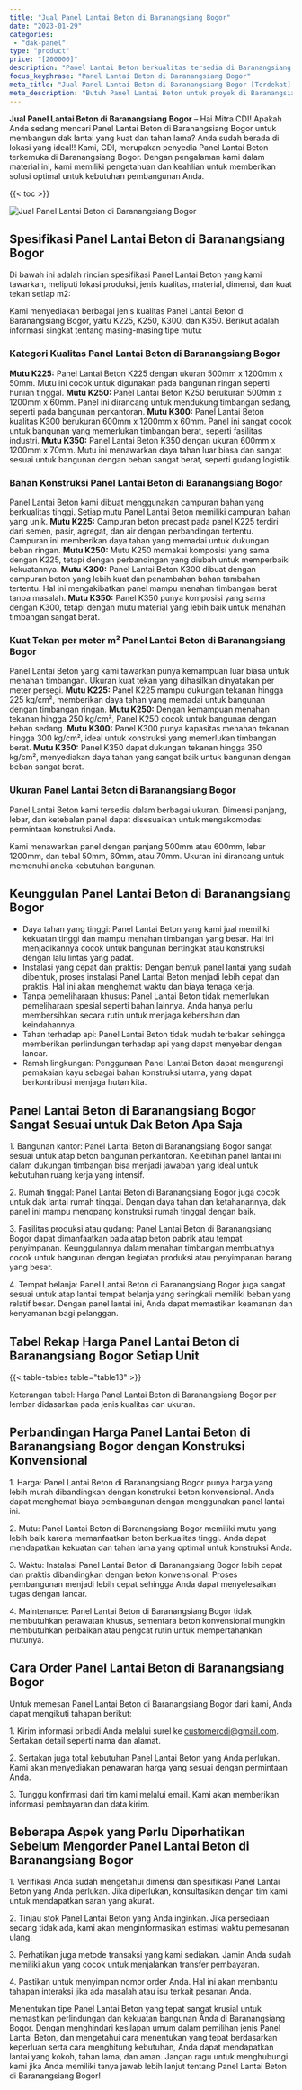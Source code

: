 ```yaml
---
title: "Jual Panel Lantai Beton di Baranangsiang Bogor"
date: "2023-01-29"
categories:
 - "dak-panel"
type: "product"
price: "[200000]"
description: "Panel Lantai Beton berkualitas tersedia di Baranangsiang Bogor. Solusi ideal untuk proyek konstruksi dengan kualitas unggul, Panel Lantai Beton memberikan kekuatan maksimal untuk proyek pembangunan. Konsultasi gratis."
focus_keyphrase: "Panel Lantai Beton di Baranangsiang Bogor"
meta_title: "Jual Panel Lantai Beton di Baranangsiang Bogor [Terdekat] - CDI"
meta_description: "Butuh Panel Lantai Beton untuk proyek di Baranangsiang Bogor?. Kami menyediakan Panel Lantai Beton premium untuk proyek konstruksi. Promo menarik hanya di sini."
---
```


**Jual Panel Lantai Beton di Baranangsiang Bogor** – Hai Mitra CDI! Apakah Anda sedang mencari Panel Lantai Beton di Baranangsiang Bogor untuk membangun dak lantai yang kuat dan tahan lama? Anda sudah berada di lokasi yang ideal!! Kami, CDI, merupakan penyedia Panel Lantai Beton terkemuka di Baranangsiang Bogor. Dengan pengalaman kami dalam material ini, kami memiliki pengetahuan dan keahlian untuk memberikan solusi optimal untuk kebutuhan pembangunan Anda.

{{< toc >}}

![Jual Panel Lantai Beton di Baranangsiang Bogor](/images/dak-panel/dak-panel-01.jpg)

## Spesifikasi Panel Lantai Beton di Baranangsiang Bogor

Di bawah ini adalah rincian spesifikasi Panel Lantai Beton yang kami tawarkan, meliputi lokasi produksi, jenis kualitas, material, dimensi, dan kuat tekan setiap m2:

Kami menyediakan berbagai jenis kualitas Panel Lantai Beton di Baranangsiang Bogor, yaitu K225, K250, K300, dan K350. Berikut adalah informasi singkat tentang masing-masing tipe mutu:

### Kategori Kualitas Panel Lantai Beton di Baranangsiang Bogor

**Mutu K225:** Panel Lantai Beton K225 dengan ukuran 500mm x 1200mm x 50mm. Mutu ini cocok untuk digunakan pada bangunan ringan seperti hunian tinggal.
**Mutu K250:** Panel Lantai Beton K250 berukuran 500mm x 1200mm x 60mm. Panel ini dirancang untuk mendukung timbangan sedang, seperti pada bangunan perkantoran.
**Mutu K300:** Panel Lantai Beton kualitas K300 berukuran 600mm x 1200mm x 60mm. Panel ini sangat cocok untuk bangunan yang memerlukan timbangan berat, seperti fasilitas industri.
**Mutu K350:** Panel Lantai Beton K350 dengan ukuran 600mm x 1200mm x 70mm. Mutu ini menawarkan daya tahan luar biasa dan sangat sesuai untuk bangunan dengan beban sangat berat, seperti gudang logistik.

### Bahan Konstruksi Panel Lantai Beton di Baranangsiang Bogor

Panel Lantai Beton kami dibuat menggunakan campuran bahan yang berkualitas tinggi. Setiap mutu Panel Lantai Beton memiliki campuran bahan yang unik.
**Mutu K225:** Campuran beton precast pada panel K225 terdiri dari semen, pasir, agregat, dan air dengan perbandingan tertentu. Campuran ini memberikan daya tahan yang memadai untuk dukungan beban ringan.
**Mutu K250:** Mutu K250 memakai komposisi yang sama dengan K225, tetapi dengan perbandingan yang diubah untuk memperbaiki kekuatannya.
**Mutu K300:** Panel Lantai Beton K300 dibuat dengan campuran beton yang lebih kuat dan penambahan bahan tambahan tertentu. Hal ini mengakibatkan panel mampu menahan timbangan berat tanpa masalah.
**Mutu K350:** Panel K350 punya komposisi yang sama dengan K300, tetapi dengan mutu material yang lebih baik untuk menahan timbangan sangat berat.

### Kuat Tekan per meter m² Panel Lantai Beton di Baranangsiang Bogor

Panel Lantai Beton yang kami tawarkan punya kemampuan luar biasa untuk menahan timbangan. Ukuran kuat tekan yang dihasilkan dinyatakan per meter persegi.
**Mutu K225:** Panel K225 mampu dukungan tekanan hingga 225 kg/cm², memberikan daya tahan yang memadai untuk bangunan dengan timbangan ringan.
**Mutu K250:** Dengan kemampuan menahan tekanan hingga 250 kg/cm², Panel K250 cocok untuk bangunan dengan beban sedang.
**Mutu K300:** Panel K300 punya kapasitas menahan tekanan hingga 300 kg/cm², ideal untuk konstruksi yang memerlukan timbangan berat.
**Mutu K350:** Panel K350 dapat dukungan tekanan hingga 350 kg/cm², menyediakan daya tahan yang sangat baik untuk bangunan dengan beban sangat berat.

### Ukuran Panel Lantai Beton di Baranangsiang Bogor

Panel Lantai Beton kami tersedia dalam berbagai ukuran. Dimensi panjang, lebar, dan ketebalan panel dapat disesuaikan untuk mengakomodasi permintaan konstruksi Anda.

Kami menawarkan panel dengan panjang 500mm atau 600mm, lebar 1200mm, dan tebal 50mm, 60mm, atau 70mm. Ukuran ini dirancang untuk memenuhi aneka kebutuhan bangunan.

## Keunggulan Panel Lantai Beton di Baranangsiang Bogor

*   Daya tahan yang tinggi: Panel Lantai Beton yang kami jual memiliki kekuatan tinggi dan mampu menahan timbangan yang besar. Hal ini menjadikannya cocok untuk bangunan bertingkat atau konstruksi dengan lalu lintas yang padat.
*   Instalasi yang cepat dan praktis: Dengan bentuk panel lantai yang sudah dibentuk, proses instalasi Panel Lantai Beton menjadi lebih cepat dan praktis. Hal ini akan menghemat waktu dan biaya tenaga kerja.
*   Tanpa pemeliharaan khusus: Panel Lantai Beton tidak memerlukan pemeliharaan spesial seperti bahan lainnya. Anda hanya perlu membersihkan secara rutin untuk menjaga kebersihan dan keindahannya.
*   Tahan terhadap api: Panel Lantai Beton tidak mudah terbakar sehingga memberikan perlindungan terhadap api yang dapat menyebar dengan lancar.
*   Ramah lingkungan: Penggunaan Panel Lantai Beton dapat mengurangi pemakaian kayu sebagai bahan konstruksi utama, yang dapat berkontribusi menjaga hutan kita.

## Panel Lantai Beton di Baranangsiang Bogor Sangat Sesuai untuk Dak Beton Apa Saja

1\.  Bangunan kantor: Panel Lantai Beton di Baranangsiang Bogor sangat sesuai untuk atap beton bangunan perkantoran. Kelebihan panel lantai ini dalam dukungan timbangan bisa menjadi jawaban yang ideal untuk kebutuhan ruang kerja yang intensif.

2\.  Rumah tinggal: Panel Lantai Beton di Baranangsiang Bogor juga cocok untuk dak lantai rumah tinggal. Dengan daya tahan dan ketahanannya, dak panel ini mampu menopang konstruksi rumah tinggal dengan baik.

3\.  Fasilitas produksi atau gudang: Panel Lantai Beton di Baranangsiang Bogor dapat dimanfaatkan pada atap beton pabrik atau tempat penyimpanan. Keunggulannya dalam menahan timbangan membuatnya cocok untuk bangunan dengan kegiatan produksi atau penyimpanan barang yang besar.

4\.  Tempat belanja: Panel Lantai Beton di Baranangsiang Bogor juga sangat sesuai untuk atap lantai tempat belanja yang seringkali memiliki beban yang relatif besar. Dengan panel lantai ini, Anda dapat memastikan keamanan dan kenyamanan bagi pelanggan.

## Tabel Rekap Harga Panel Lantai Beton di Baranangsiang Bogor Setiap Unit

{{< table-tables table="table13" >}}

Keterangan tabel: Harga Panel Lantai Beton di Baranangsiang Bogor per lembar didasarkan pada jenis kualitas dan ukuran.

## Perbandingan Harga Panel Lantai Beton di Baranangsiang Bogor dengan Konstruksi Konvensional

1\.  Harga: Panel Lantai Beton di Baranangsiang Bogor punya harga yang lebih murah dibandingkan dengan konstruksi beton konvensional. Anda dapat menghemat biaya pembangunan dengan menggunakan panel lantai ini.

2\.  Mutu: Panel Lantai Beton di Baranangsiang Bogor memiliki mutu yang lebih baik karena memanfaatkan beton berkualitas tinggi. Anda dapat mendapatkan kekuatan dan tahan lama yang optimal untuk konstruksi Anda.

3\.  Waktu: Instalasi Panel Lantai Beton di Baranangsiang Bogor lebih cepat dan praktis dibandingkan dengan beton konvensional. Proses pembangunan menjadi lebih cepat sehingga Anda dapat menyelesaikan tugas dengan lancar.

4\.  Maintenance: Panel Lantai Beton di Baranangsiang Bogor tidak membutuhkan perawatan khusus, sementara beton konvensional mungkin membutuhkan perbaikan atau pengcat rutin untuk mempertahankan mutunya.

## Cara Order Panel Lantai Beton di Baranangsiang Bogor

Untuk memesan Panel Lantai Beton di Baranangsiang Bogor dari kami, Anda dapat mengikuti tahapan berikut:

1\.  Kirim informasi pribadi Anda melalui surel ke customercdi@gmail.com. Sertakan detail seperti nama dan alamat.

2\.  Sertakan juga total kebutuhan Panel Lantai Beton yang Anda perlukan. Kami akan menyediakan penawaran harga yang sesuai dengan permintaan Anda.

3\.  Tunggu konfirmasi dari tim kami melalui email. Kami akan memberikan informasi pembayaran dan data kirim.

## Beberapa Aspek yang Perlu Diperhatikan Sebelum Mengorder Panel Lantai Beton di Baranangsiang Bogor

1\.  Verifikasi Anda sudah mengetahui dimensi dan spesifikasi Panel Lantai Beton yang Anda perlukan. Jika diperlukan, konsultasikan dengan tim kami untuk mendapatkan saran yang akurat.

2\.  Tinjau stok Panel Lantai Beton yang Anda inginkan. Jika persediaan sedang tidak ada, kami akan menginformasikan estimasi waktu pemesanan ulang.

3\.  Perhatikan juga metode transaksi yang kami sediakan. Jamin Anda sudah memiliki akun yang cocok untuk menjalankan transfer pembayaran.

4\.  Pastikan untuk menyimpan nomor order Anda. Hal ini akan membantu tahapan interaksi jika ada masalah atau isu terkait pesanan Anda.

Menentukan tipe Panel Lantai Beton yang tepat sangat krusial untuk memastikan perlindungan dan kekuatan bangunan Anda di Baranangsiang Bogor. Dengan menghindari kesilapan umum dalam pemilihan jenis Panel Lantai Beton, dan mengetahui cara menentukan yang tepat berdasarkan keperluan serta cara menghitung kebutuhan, Anda dapat mendapatkan lantai yang kokoh, tahan lama, dan aman. Jangan ragu untuk menghubungi kami jika Anda memiliki tanya jawab lebih lanjut tentang Panel Lantai Beton di Baranangsiang Bogor!
